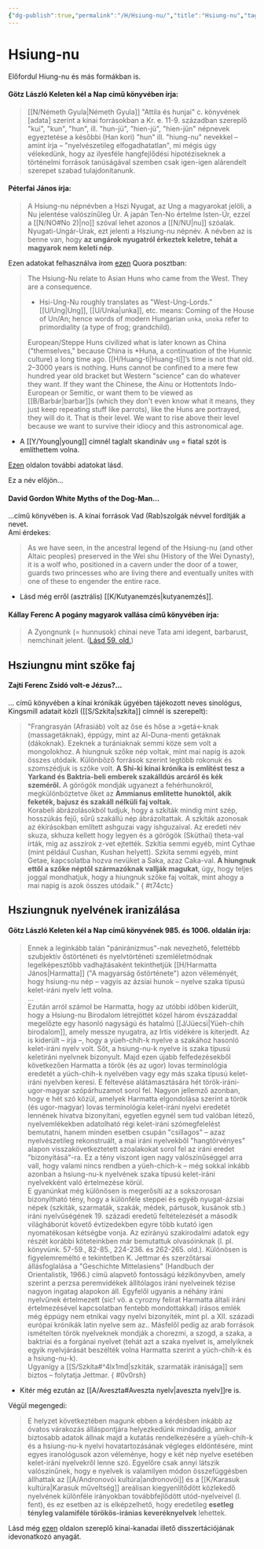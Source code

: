 ```yaml
---
{"dg-publish":true,"permalink":"/H/Hsiung-nu/","title":"Hsiung-nu","tags":["formatted🟢"],"created":"2023-10-14T04:30","updated":"2023-10-14T04:30"}
---
```



# Hsiung-nu



Előfordul Hiung-nu és más formákban is.  

#### Götz László Keleten kél a Nap című könyvében írja:

> [[N/Németh Gyula\|Németh Gyula]] "Attila és hunjai" c. könyvének \[adata\] szerint a kínai forrásokban a Kr. e. 11-9. században szereplő "kui", "kun", "hun", ill. "hun-jü", "hien-jü", "hien-jün" népnevek egyeztetése a későbbi (Han kori) "hun" ill. "hiung-nu" nevekkel – amint írja – "nyelvészetileg elfogadhatatlan", mi mégis úgy vélekedünk, hogy az ilyesféle hangfejlődési hipotéziseknek a történelmi források tanúságával szemben csak igen-igen alárendelt szerepet szabad tulajdonítanunk.  

#### Péterfai János írja:

> A Hsiung-nu népnévben a Hszi Nyugat, az Ung a magyarokat jelöli, a Nu jelentése valószínűleg Úr. A japán Ten-No értelme Isten-Úr, ezzel a [[N/NO#No 2)\|no]] szóval lehet azonos a [[N/NU\|nu]] szóalak. Nyugati-Ungár-Urak, ezt jelenti a Hsziung-nu népnév. A névben az is benne van, hogy **az ungárok nyugatról érkeztek keletre, tehát a magyarok nem keleti nép**.  

Ezen adatokat felhasználva írom [ezen](https://qr.ae/py1lXv) Quora posztban:  
> The Hsiung-Nu relate to Asian Huns who came from the West. They are a consequence.  
>
> - Hsi-Ung-Nu roughly translates as "West-Ung-Lords." [[U/Ung\|Ung]], [[U/Unka\|unka]], etc. means: Coming of the House of Un/An; hence words of modern Hungarian `unka`, `unoka` refer to primordiality (a type of frog; grandchild).  
>
> European/Steppe Huns civilized what is later known as China ("themselves," because China is \*Huna, a continuation of the Hunnic culture) a long time ago. [[H/Huang-ti\|Huang-ti]]’s time is not that old. 2–3000 years is nothing. Huns cannot be confined to a mere few hundred year old bracket but Western "science" can do whatever they want. If they want the Chinese, the Ainu or Hottentots Indo-European or Semitic, or want them to be viewed as [[B/Barbár\|barbar]]s (which they don't even know what it means, they just keep repeating stuff like parrots), like the Huns are portrayed, they will do it. That is their level. We want to rise above their level because we want to survive their idiocy and this astronomical age.  
- A [[Y/Young\|young]] címnél taglalt skandináv `ung` = fiatal szót is említhettem volna.

[Ezen](https://hu.wikipedia.org/wiki/Hsziungnuk) oldalon további adatokat lásd.  

Ez a név előjön...

#### David Gordon White Myths of the Dog-Man...

...című könyvében is. A kínai források Vad (Rab)szolgák névvel fordítják a nevet.  
Ami érdekes:  
> As we have seen, in the ancestral legend of the Hsiung-nu (and other Altaic peoples) preserved in the Wei shu (History of the Wei Dynasty), it is a wolf who, positioned in a cavern under the door of a tower, guards two princesses who are living there and eventually unites with one of these to engender the entire race.  
- Lásd még erről (asztrális) [[K/Kutyanemzés\|kutyanemzés]].

#### Kállay Ferenc A pogány magyarok vallása című könyvében írja:

> A Zyongnunk (= hunnusok) chinai neve Tata ami idegent, barbarust, nemchinait jelent. ([Lásd 59. old.](zotero://open-pdf/library/items/DFI47XPY?page=59&annotation=2E5TPY4J))  

## Hsziungnu mint szőke faj

#### Zajti Ferenc Zsidó volt-e Jézus?...

... című könyvében a kínai krónikák ügyében tájékozott neves sinológus, Kingsmill adatait közli ([[S/Szkíta\|szkíta]] címnél is szerepelt):  
> "Frangrasyán (Afrasiáb) volt az őse és hőse a >getá<-knak (massagetáknak), éppúgy, mint az Al-Duna-menti getáknak (dákoknak). Ezeknek a turániaknak semmi köze sem volt a mongolokhoz. A hiungnuk szőke nép voltak, mint mai napig is azok összes utódaik. Különböző források szerint legtöbb rokonuk és szomszédjuk is szőke volt. **A Shi-ki kínai krónika is említést tesz a Yarkand és Baktria-beli emberek szakálldús arcáról és kék szeméről.** A görögök mondják ugyanezt a fehérhunokról, megkülönböztetve őket az **Ammianus említette hunoktól, akik feketék, bajusz és szakáll nélküli faj voltak.**  
> Korabeli ábrázolásokból tudjuk, hogy a szkíták mindig mint szép, hosszúkás fejű, sűrű szakállú nép ábrázoltattak. A szkíták azonosak az ékírásokban említett ashguzai vagy ishguzaival. Az eredeti név skuza, skhuza kellett hogy legyen és a görögök (Sküthai) theta-val írták, mig az asszírok z-vet ejtették. Szkítia semmi egyéb, mint Cythae (mint például Cushan, Kushan helyett). Szkíta semmi egyéb, mint Getae, kapcsolatba hozva nevüket a Saka, azaz Caka-val. **A hiungnuk ettől a szőke néptől származóknak vallják magukat**, úgy, hogy teljes joggal mondhatjuk, hogy a hiungnuk szőke faj voltak, mint ahogy a mai napig is azok összes utódaik."  { #t74ctc}


## Hsziungnuk nyelvének iranizálása

#### Götz László Keleten kél a Nap című könyvének 985. és 1006. oldalán írja:

> Ennek a leginkább talán "pániránizmus"-nak nevezhető, felettébb szubjektív őstörténeti és nyelvtörténeti szemléletmódnak legelképesztőbb vadhajtásaként tekinthetjük [[H/Harmatta János\|Harmatta]] ("A magyarság őstörténete") azon véleményét, hogy hsiung-nu nép – vagyis az ázsiai hunok – nyelve szaka típusú kelet-iráni nyelv lett volna.  
> ...  
> Ezután arról számol be Harmatta, hogy az utóbbi időben kiderült, hogy a Hsiung-nu Birodalom létrejöttét közel három évszázaddal megelőzte egy hasonló nagyságú és hatalmú [[J/Jüecsi\|Yüeh-chih birodalom]], amely messze nyugatra, az Irtis vidékére is kiterjedt. Az is kiderült – írja –, hogy a yüeh-chih-k nyelve a szakához hasonló kelet-iráni nyelv volt. Sőt, a hsiung-nu-k nyelve is szaka típusú keletiráni nyelvnek bizonyult. Majd ezen újabb felfedezésekből következően Harmatta a török (és az ugor) lovas terminológia eredetét a yüch-chih-k nyelvében vagy egy más szaka típusú kelet-iráni nyelvben keresi. E feltevése alátámasztására hét török-iráni-ugor-magyar szópárhuzamot sorol fel. Nagyon jellemző azonban, hogy e hét szó közül, amelyek Harmatta elgondolása szerint a török (és ugor-magyar) lovas terminológia kelet-iráni nyelvi eredetét lennének hivatva bizonyítani, egyetlen egynél sem tud valóban létező, nyelvemlékekben adatolható régi kelet-iráni szómegfelelést bemutatni, hanem minden esetben csupán "csillagos" – azaz nyelvészetileg rekonstruált, a mai iráni nyelvekből "hangtörvényes" alapon visszakövetkeztetett szóalakokat sorol fel az iráni eredet "bizonyításá"-ra. Ez a tény viszont igen nagy valószínűséggel arra vall, hogy valami nincs rendben a yüeh-chich-k – még sokkal inkább azonban a hsiung-nu-k nyelvének szaka típusú kelet-iráni nyelvekként való értelmezése körül.  
> E gyanúnkat még különösen is megerősíti az a sokszorosan bizonyítható tény, hogy a különféle steppei és egyéb nyugat-ázsiai népek (szkiták, szarmaták, szakák, médek, pártusok, kusánok stb.) iráni nyelvűségének 19. századi eredetű feltételezését a második világháborút követő évtizedekben egyre több kutató igen nyomatékosan kétségbe vonja. Az ezirányú szakirodalmi adatok egy részét korábbi köteteinkben már bemutattuk olvasóinknak (l. pl. könyvünk. 57-59., 82-85., 224-236. és 262-265. old.). Különösen is figyelemreméltó e tekintetben K. Jettmar és szerzőtársai állásfoglalása a "Geschichte Mittelasiens" (Handbuch der Orientalistik, 1966.) című alapvető fontosságú kézikönyvben, amely szerint a perzsa peremvidékek állítólagos iráni nyelveinek tézise nagyon ingatag alapokon áll. Egyfelől ugyanis a néhány iráni nyelvűnek értelmezett (sic! vö. a cyrozny felirat Harmatta általi iráni értelmezésével kapcsolatban fentebb mondottakkal) írásos emlék még éppúgy nem etnikai vagy nyelvi bizonyíték, mint pl. a XII. századi európai krónikák latin nyelve sem az.. Másfelől pedig az arab források ismételten török nyelveknek mondják a chorezmi, a szogd, a szaka, a baktriai és a forgánai nyelvet (tehát azt a szaka nyelvet is, amelyiknek egyik nyelvjárását beszélték volna Harmatta szerint a yüch-chih-k és a hsiung-nu-k).  
> Ugyanígy a [[S/Szkíta#^4lx1md\|szkiták, szarmaták iránisága]] sem biztos – folytatja Jettmar.  { #0v0rsh}

- Kitér még ezután az [[A/Aveszta#Aveszta nyelv\|aveszta nyelv]]re is.

Végül megengedi:  
> E helyzet következtében magunk ebben a kérdésben inkább az óvatos várakozás álláspontjára helyezkedünk mindaddig, amikor biztosabb adatok állnak majd a kutatás rendelkezésére a yüeh-chih-k és a hsiung-nu-k nyelvi hovatartozásának végleges eldöntésére, mint egyes iranológusok azon véleménye, hogy e két nép nyelve esetében kelet-iráni nyelvekről lenne szó. Egyelőre csak annyi látszik valószínűnek, hogy e nyelvek is valamilyen módon összefüggésben állhattak az [[A/Andronovói kultúra\|andronovói]] és a [[K/Karasuk kultúra\|Karasuk műveltség]] areálisan kiegyenlítődött közlekedő nyelvének különféle irányokban továbbfejlődött utód-nyelveivel (l. fent), és ez esetben az is elképzelhető, hogy eredetileg **esetleg tényleg valamiféle törökös-iránias keveréknyelvek** lehettek.  

Lásd még [ezen](https://prism.ucalgary.ca/server/api/core/bitstreams/0f570209-afee-4041-913d-afb541d76c2d/content) oldalon szereplő kínai-kanadai illető disszertációjának idevonatkozó anyagát.  